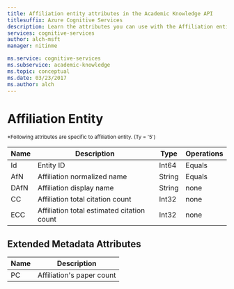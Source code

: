 ```yaml
---
title: Affiliation entity attributes in the Academic Knowledge API
titlesuffix: Azure Cognitive Services
description: Learn the attributes you can use with the Affiliation entity in the Academic Knowledge API.
services: cognitive-services
author: alch-msft
manager: nitinme

ms.service: cognitive-services
ms.subservice: academic-knowledge
ms.topic: conceptual
ms.date: 03/23/2017
ms.author: alch
---
```


# Affiliation Entity

<sub>
*Following attributes are specific to affiliation entity. (Ty = '5')
</sub>

Name	|Description							|Type       | Operations
------- | ------------------------------------- | --------- | ----------------------------
Id		|Entity ID								|Int64		|Equals
AfN		|Affiliation normalized name		|String		|Equals
DAfN	|Affiliation display name		|String		|none
CC		|Affiliation total citation count			|Int32		|none  
ECC		|Affiliation total estimated citation count	|Int32		|none

## Extended Metadata Attributes

Name    | Description               
--------|---------------------------	
PC		|Affiliation's paper count
